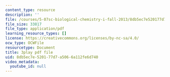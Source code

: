 ```yaml
---
content_type: resource
description: ''
file: /courses/5-07sc-biological-chemistry-i-fall-2013/8db5ec7e520177d7a5066a112fe6d740_4BwB43Smu7o.pdf
file_size: 33817
file_type: application/pdf
learning_resource_types: []
license: https://creativecommons.org/licenses/by-nc-sa/4.0/
ocw_type: OCWFile
resourcetype: Document
title: 3play pdf file
uid: 8db5ec7e-5201-77d7-a506-6a112fe6d740
video_metadata:
  youtube_id: null
---
```

